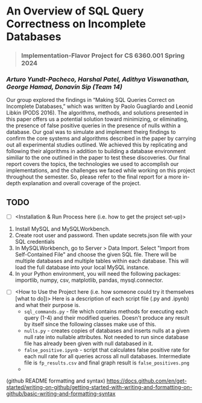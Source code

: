 # An Overview of SQL Query Correctness on Incomplete Databases

> ### Implementation-Flavor Project for CS 6360.001 Spring 2024
### *Arturo Yundt-Pacheco, Harshal Patel, Adithya Viswanathan, George Hamad, Donavin Sip (Team 14)*

Our group explored the findings in “Making SQL Queries Correct on Incomplete Databases,” which was written by Paolo Guagliardo and Leonid Libkin (PODS 2016). The algorithms, methods, and solutions presented in this paper offers us a potential solution toward minimizing, or eliminating, the presence of false positive queries in the presence of nulls within a database. Our goal was to simulate and implement theirg findings to confirm the core systems and algorithms described in the paper by carrying out all experimental studies outlined. We achieved this by replicating and following their algorithms in addition to building a database environment similiar to the one outlined in the paper to test these discoveries. Our final report covers the topics, the technologies we used to accomplish our implementations, and the challenges we faced while working on this project throughout the semester. So, please refer to the final report for a more in-depth explanation and overall coverage of the project.

## TODO
- [ ] <Installation & Run Process here (i.e. how to get the project set-up)>
1. Install MySQL and MySQLWorkbench.
2. Create root user and password. Then update secrets.json file with your SQL credentials
3. In MySQLWorkbench, go to Server > Data Import. Select "Import from Self-Contained File" and choose the given SQL file. There will be multiple databases and multiple tables within each database. This will load the full database into your local MySQL instance.
4. In your Python environment, you will need the following packages: importlib, numpy, csv, matplotlib, pandas, mysql.connector. 

- [ ] <How to Use the Project here (i.e. how someone could try it themselves [what to do])>
Here is a description of each script file (.py and .ipynb) and what their purpose is.
    - `sql_commands.py` - file which contains methods for executing each query (1-4) and their modified queries. Doesn't produce any result by itself since the following classes make use of this. 
    - `nulls.py` - creates copies of databases and inserts nulls at a given null rate into nullable attributes. Not needed to run since database file has already been given with null databased in it.
    - `false_positive.ipynb` - script that calculates false positive rate for each null rate for all queries across all null databases. Intermediate file is `fp_results.csv` and final graph result is `false_positives.png`
    - 

(github README formatting and syntax)
https://docs.github.com/en/get-started/writing-on-github/getting-started-with-writing-and-formatting-on-github/basic-writing-and-formatting-syntax
